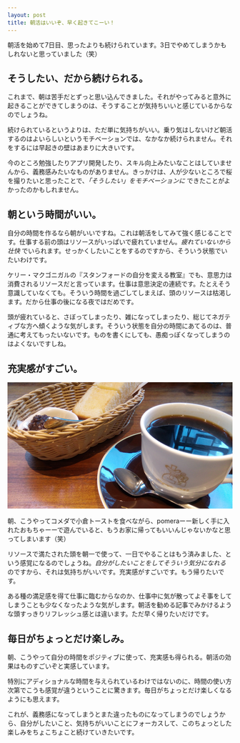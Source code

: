 ```yaml
---
layout: post
title: 朝活はいいぞ、早く起きてこーい！
---
```


朝活を始めて7日目、思ったよりも続けられています。3日でやめてしまうかもしれないと思っていました（笑）

そうしたい、だから続けられる。
----

これまで、朝は苦手だとずっと思い込んできました。それがやってみると意外に起きることができてしまうのは、そうすることが気持ちいいと感じているからなのでしょうね。

続けられているというよりは、ただ単に気持ちがいい。乗り気はしないけど朝活するのはよいらしいというモチベーションでは、なかなか続けられません。それをするには早起きの壁はあまりに大きいです。

今のところ勉強したりアプリ開発したり、スキル向上みたいなことはしていませんから、義務感みたいなものがありません。きっかけは、人が少ないところで桜を撮りたいと思ったことで、*「そうしたい」をモチベーションに* できたことがよかったのかもしれません。

朝という時間がいい。
----

自分の時間を作るなら朝がいいですね。これは朝活をしてみて強く感じることです。仕事する前の頭はリソースがいっぱいで疲れていません。*疲れていないから壮快* でいられます。せっかくしたいことをするのですから、そういう状態でいたいわけです。

ケリー・マクゴニガルの『スタンフォードの自分を変える教室』でも、意思力は消費されるリソースだと言っています。仕事は意思決定の連続です。たとえそう意識していなくても。そういう時間を過ごしてしまえば、頭のリソースは枯渇します。だから仕事の後になる夜ではだめです。

頭が疲れていると、さぼってしまったり、雑になってしまったり、総じてネガティブな方へ傾くような気がします。そういう状態を自分の時間にあてるのは、普通に考えてもったいないです。ものを書くにしても、愚痴っぽくなってしまうのはよくないですしね。

充実感がすごい。
----

![コメダ珈琲](../images/posts/2018-04-13/komeda.jpg)

朝、こうやってコメダで小倉トーストを食べながら、pomeraーー新しく手に入れたおもちゃーーで遊んでいると、もうお家に帰ってもいいんじゃないかなと思ってしまいます（笑）

リソースで満たされた頭を朝一で使って、一日でやることはもう済みました、という感覚になるのでしょうね。*自分がしたいことをしてそういう気分になれる* のですから、それは気持ちがいいです。充実感がすごいです。もう帰りたいです。

ある種の満足感を得て仕事に臨むからなのか、仕事中に気が散ってよそ事をしてしまうことも少なくなったような気がします。朝活を勧める記事でみかけるような頭すっきりリフレッシュ感とは違います。ただ早く帰りたいだけです。

毎日がちょっとだけ楽しみ。
----

朝、こうやって自分の時間をポジティブに使って、充実感も得られる。朝活の効果はものすごいぞと実感しています。

特別にアディショナルな時間を与えられているわけではないのに、時間の使い方次第でこうも感覚が違うということに驚きます。毎日がちょっとだけ楽しくなるようにも思えます。

これが、義務感になってしまうとまた違ったものになってしまうのでしょうから、自分がしたいこと、気持ちがいいことにフォーカスして、このちょっとした楽しみをちょこちょこと続けていきたいです。
